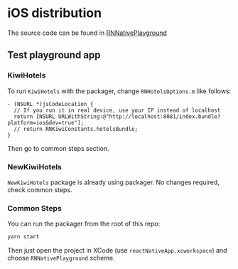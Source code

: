 # iOS distribution

The source code can be found in [RNNativePlayground](https://github.com/kiwicom/mobile/tree/master/ios/RNNativePlayground)

## Test playground app

### KiwiHotels

To run `KiwiHotels` with the packager, change `RNHotelsOptions.m` like follows:

```objc
- (NSURL *)jsCodeLocation {
  // If you run it in real device, use your IP instead of localhost
  return [NSURL URLWithString:@"http://localhost:8081/index.bundle?platform=ios&dev=true"];
  // return RNKiwiConstants.hotelsBundle;
}
```

Then go to common steps section.

### NewKiwiHotels

`NewKiwiHotels` package is already using packager. No changes required, check common steps.

### Common Steps

You can run the packager from the root of this repo:

```bash
yarn start
```

Then just open the project in XCode (use `reactNativeApp.xcworkspace`) and choose `RNNativePlayground` scheme.
